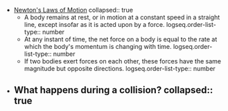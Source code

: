 - [Newton's Laws of Motion](https://en.wikipedia.org/wiki/Newton%27s_laws_of_motion)
  collapsed:: true
	- A body remains at rest, or in motion at a constant speed in a straight line, except insofar as it is acted upon by a force.
	  logseq.order-list-type:: number
	- At any instant of time, the net force on a body is equal to the rate at which the body's momentum is changing with time.
	  logseq.order-list-type:: number
	- If two bodies exert forces on each other, these forces have the same magnitude but opposite directions.
	  logseq.order-list-type:: number
- What happens during a collision?
  collapsed:: true
	-